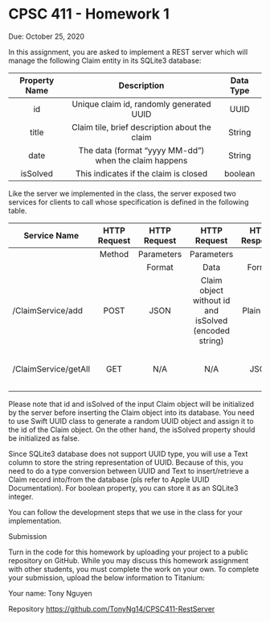 # CPSC 411 - Homework 1
Due: October 25, 2020

In this assignment, you are asked to implement a REST server which will manage the following Claim entity in its SQLite3 database:  

| Property Name |                      Description                      | Data Type |
|:-------------:|:-----------------------------------------------------:|:---------:|
| id            | Unique claim id, randomly generated UUID              | UUID      |
| title         | Claim tile, brief description about the claim         | String    |
| date          | The data (format “yyyy MM-dd”) when the claim happens | String    |
| isSolved      | This indicates if the claim is closed                 | boolean   |

Like the server we implemented in the class, the server exposed two services for clients to call whose specification is defined in the following table.  

| Service Name         | HTTP Request | HTTP Request |                      HTTP Request                     | HTTP Response |              HTTP Response             |
|----------------------|:------------:|:------------:|:-----------------------------------------------------:|:-------------:|:--------------------------------------:|
|                      |    Method    |  Parameters  |                       Parameters                      |               |                                        |
|                      |              |    Format    |                          Data                         |     Format    |                  Data                  |
| /ClaimService/add    | POST         | JSON         | Claim object without id and isSolved (encoded string) | Plain Text    | Same as the server we implemented      |
| /ClaimService/getAll | GET          |      N/A     |                          N/A                          | JSON          | List of Claim objects (encoded string) |

Please note that id and isSolved of the input Claim object will be initialized by the server before inserting the Claim object into its database. You need to use Swift UUID class to generate a random UUID object and assign it to the id of the Claim object. On the other hand, the isSolved property should be initialized as false. 

Since SQLite3 database does not support UUID type, you will use a Text column to store the string representation of UUID. Because of this, you need to do a type conversion between UUID and Text to insert/retrieve a Claim record into/from the database (pls refer to Apple UUID Documentation). For boolean property, you can store it as an SQLite3 integer. 

You can follow the development steps that we use in the class for your implementation. 

Submission

Turn in the code for this homework by uploading your project to a public repository on GitHub. While you may discuss this homework assignment with other students, you must complete the work on your own.
To complete your submission, upload the below information to Titanium: 

Your name: Tony Nguyen	 

Repository https://github.com/TonyNg14/CPSC411-RestServer	

